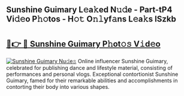 ## Sunshine Guimary L𝚎a𝚔ed N𝚞𝚍e - Part-tP4 Vi𝚍𝚎o P𝚑𝚘tos - H𝚘𝚝 O𝚗𝚕yf𝚊ns L𝚎a𝚔s lSzkb

# <h2><a href="http://kf1piz.oniu.top/?m=Sunshine+Guimary">🔗👉 🔴 Sunshine Guimary P𝚑ot𝚘𝚜 V𝚒d𝚎o</a></h2>

[![Sunshine Guimary Nu𝚍e𝚜](https://i.imgur.com/0qMVB7G.gif)](http://kf1piz.oniu.top/?m=Sunshine+Guimary)
Online influencer Sunshine Guimary, celebrated for publishing dance and lifestyle material, consisting of performances and personal vlogs. Exceptional contortionist Sunshine Guimary, famed for their remarkable abilities and accomplishments in contorting their body into various shapes.  
